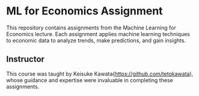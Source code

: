 # ML for Economics Assignment

This repository contains assignments from the Machine Learning for Economics lecture. Each assignment applies machine learning techniques to economic data to analyze trends, make predictions, and gain insights.

## Instructor
This course was taught by Keisuke Kawata(https://github.com/tetokawata), whose guidance and expertise were invaluable in completing these assignments.
